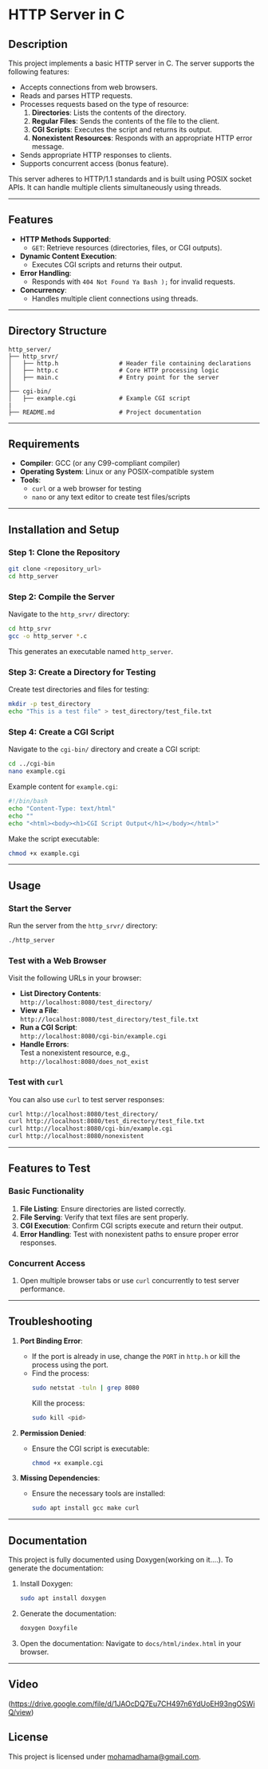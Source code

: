 
# HTTP Server in C

## Description

This project implements a basic HTTP server in C. The server supports the following features:
- Accepts connections from web browsers.
- Reads and parses HTTP requests.
- Processes requests based on the type of resource:
  1. **Directories**: Lists the contents of the directory.
  2. **Regular Files**: Sends the contents of the file to the client.
  3. **CGI Scripts**: Executes the script and returns its output.
  4. **Nonexistent Resources**: Responds with an appropriate HTTP error message.
- Sends appropriate HTTP responses to clients.
- Supports concurrent access (bonus feature).

This server adheres to HTTP/1.1 standards and is built using POSIX socket APIs. It can handle multiple clients simultaneously using threads.

---

## Features

- **HTTP Methods Supported**:
  - `GET`: Retrieve resources (directories, files, or CGI outputs).
- **Dynamic Content Execution**:
  - Executes CGI scripts and returns their output.
- **Error Handling**:
  - Responds with `404 Not Found Ya Bash );` for invalid requests.
- **Concurrency**:
  - Handles multiple client connections using threads.

---

## Directory Structure

```
http_server/
├── http_srvr/
│   ├── http.h                 # Header file containing declarations
│   ├── http.c                 # Core HTTP processing logic
│   ├── main.c                 # Entry point for the server
│
├── cgi-bin/
│   ├── example.cgi            # Example CGI script
|
├── README.md                  # Project documentation
```

---

## Requirements

- **Compiler**: GCC (or any C99-compliant compiler)
- **Operating System**: Linux or any POSIX-compatible system
- **Tools**:
  - `curl` or a web browser for testing
  - `nano` or any text editor to create test files/scripts

---

## Installation and Setup

### Step 1: Clone the Repository
```bash
git clone <repository_url>
cd http_server
```

### Step 2: Compile the Server
Navigate to the `http_srvr/` directory:
```bash
cd http_srvr
gcc -o http_server *.c
```
This generates an executable named `http_server`.

### Step 3: Create a Directory for Testing
Create test directories and files for testing:
```bash
mkdir -p test_directory
echo "This is a test file" > test_directory/test_file.txt
```

### Step 4: Create a CGI Script
Navigate to the `cgi-bin/` directory and create a CGI script:
```bash
cd ../cgi-bin
nano example.cgi
```
Example content for `example.cgi`:
```bash
#!/bin/bash
echo "Content-Type: text/html"
echo ""
echo "<html><body><h1>CGI Script Output</h1></body></html>"
```
Make the script executable:
```bash
chmod +x example.cgi
```

---

## Usage

### Start the Server
Run the server from the `http_srvr/` directory:
```bash
./http_server
```

### Test with a Web Browser
Visit the following URLs in your browser:
- **List Directory Contents**:  
  `http://localhost:8080/test_directory/`
- **View a File**:  
  `http://localhost:8080/test_directory/test_file.txt`
- **Run a CGI Script**:  
  `http://localhost:8080/cgi-bin/example.cgi`
- **Handle Errors**:  
  Test a nonexistent resource, e.g., `http://localhost:8080/does_not_exist`

### Test with `curl`
You can also use `curl` to test server responses:
```bash
curl http://localhost:8080/test_directory/
curl http://localhost:8080/test_directory/test_file.txt
curl http://localhost:8080/cgi-bin/example.cgi
curl http://localhost:8080/nonexistent
```

---

## Features to Test

### Basic Functionality
1. **File Listing**: Ensure directories are listed correctly.
2. **File Serving**: Verify that text files are sent properly.
3. **CGI Execution**: Confirm CGI scripts execute and return their output.
4. **Error Handling**: Test with nonexistent paths to ensure proper error responses.

### Concurrent Access
1. Open multiple browser tabs or use `curl` concurrently to test server performance.

---

## Troubleshooting

1. **Port Binding Error**:
   - If the port is already in use, change the `PORT` in `http.h` or kill the process using the port.
   - Find the process:
     ```bash
     sudo netstat -tuln | grep 8080
     ```
     Kill the process:
     ```bash
     sudo kill <pid>
     ```

2. **Permission Denied**:
   - Ensure the CGI script is executable:
     ```bash
     chmod +x example.cgi
     ```

3. **Missing Dependencies**:
   - Ensure the necessary tools are installed:
     ```bash
     sudo apt install gcc make curl
     ```

---

## Documentation

This project is fully documented using Doxygen(working on it....). To generate the documentation:
1. Install Doxygen:
   ```bash
   sudo apt install doxygen
   ```
2. Generate the documentation:
   ```bash
   doxygen Doxyfile
   ```
3. Open the documentation:
   Navigate to `docs/html/index.html` in your browser.

---

## Video
(https://drive.google.com/file/d/1JAOcDQ7Eu7CH497n6YdUoEH93ngOSWiQ/view)

## License

This project is licensed under mohamadhama@gmail.com.


